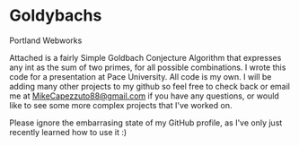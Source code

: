# Goldybachs
Portland Webworks

Attached is a fairly Simple Goldbach Conjecture Algorithm that expresses any int as the sum of two primes, for all possible combinations. I wrote this code for a presentation at Pace University. All code is my own. I will be adding many other projects to my github so feel free to check back or email me at MikeCapezzuto88@gmail.com if you have any questions, or would like to see some more complex projects that I've worked on.

Please ignore the embarrasing state of my GitHub profile, as I've only just recently learned how to use it :)

